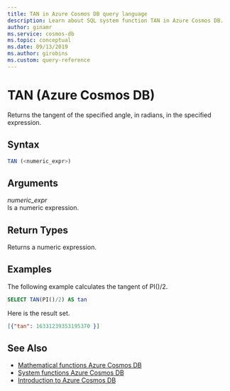```yaml
---
title: TAN in Azure Cosmos DB query language
description: Learn about SQL system function TAN in Azure Cosmos DB.
author: ginamr
ms.service: cosmos-db
ms.topic: conceptual
ms.date: 09/13/2019
ms.author: girobins
ms.custom: query-reference
---
```

# TAN (Azure Cosmos DB)
 Returns the tangent of the specified angle, in radians, in the specified expression.  
  
## Syntax
  
```sql
TAN (<numeric_expr>)  
```  
  
## Arguments
  
*numeric_expr*  
   Is a numeric expression.  
  
## Return Types
  
  Returns a numeric expression.  
  
## Examples
  
  The following example calculates the tangent of PI()/2.  
  
```sql
SELECT TAN(PI()/2) AS tan 
```  
  
 Here is the result set.  
  
```json
[{"tan": 16331239353195370 }]  
```  

## See Also

- [Mathematical functions Azure Cosmos DB](sql-query-mathematical-functions.md)
- [System functions Azure Cosmos DB](sql-query-system-functions.md)
- [Introduction to Azure Cosmos DB](introduction.md)
